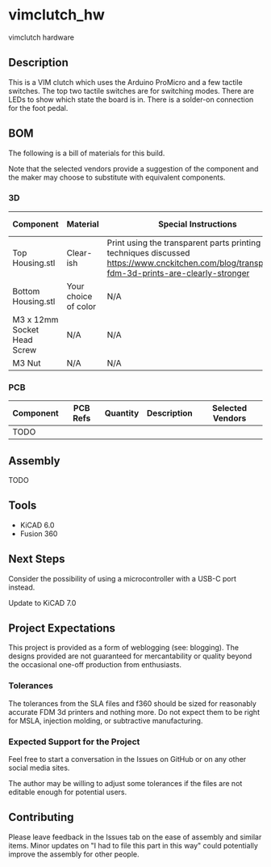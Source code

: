 # vimclutch_hw
vimclutch hardware

## Description
This is a VIM clutch which uses the Arduino ProMicro and a few tactile switches.  The top two tactile switches are for switching modes.  There are LEDs to show which state the board is in.  There is a solder-on connection for the foot pedal.

## BOM
The following is a bill of materials for this build.

Note that the selected vendors provide a suggestion of the component and the maker may choose to substitute with equivalent components.
### 3D
| Component | Material | Special Instructions | Selected Vendors |
| -- | -- | -- | -- |
|Top Housing.stl|Clear-ish|Print using the transparent parts printing techniques discussed https://www.cnckitchen.com/blog/transparent-fdm-3d-prints-are-clearly-stronger|N/A|
|Bottom Housing.stl|Your choice of color|N/A|N/A|
|M3 x 12mm Socket Head Screw |N/A|N/A||[McMaster Carr 91290A117](https://www.mcmaster.com/91290A117/) [Bolt Depot 13637](https://www.boltdepot.com/Product-Details.aspx?product=13637)|
|M3 Nut|N/A|N/A|TODO|

### PCB
| Component | PCB Refs | Quantity | Description | Selected Vendors |
| -- | -- | -- | -- | -- |
|TODO|

## Assembly
TODO

## Tools
* KiCAD 6.0
* Fusion 360

## Next Steps
Consider the possibility of using a microcontroller with a USB-C port instead.

Update to KiCAD 7.0

## Project Expectations
This project is provided as a form of weblogging (see: blogging).  The designs provided are not guaranteed for mercantability or quality beyond the occasional one-off production from enthusiasts.

### Tolerances
The tolerances from the SLA files and f360 should be sized for reasonably accurate FDM 3d printers and nothing more.  Do not expect them to be right for MSLA, injection molding, or subtractive manufacturing.

### Expected Support for the Project
Feel free to start a conversation in the Issues on GitHub or on any other social media sites.

The author may be willing to adjust some tolerances if the files are not editable enough for potential users.

## Contributing
Please leave feedback in the Issues tab on the ease of assembly and similar items.  Minor updates on "I had to file this part in this way" could potentially improve the assembly for other people.

